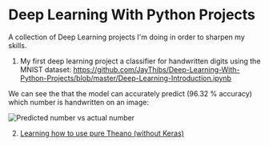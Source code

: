 # Deep Learning With Python Projects
A collection of Deep Learning projects I'm doing in order to sharpen my skills.

1. My first deep learning project a classifier for handwritten digits using the MNIST dataset: https://github.com/JayThibs/Deep-Learning-With-Python-Projects/blob/master/Deep-Learning-Introduction.ipynb

We can see the that the model can accurately predict (96.32 % accuracy) which number is handwritten on an image:

![Predicted number vs actual number](https://github.com/JayThibs/Deep-Learning-With-Python-Projects/blob/master/Screen%20Shot%202017-03-25%20at%205.27.55%20PM.png "Predicted number vs actual number")

2. [Learning how to use pure Theano (without Keras)](https://github.com/JayThibs/Deep-Learning-With-Python-Projects/blob/master/Theano%20Intro.ipynb "Learning how to use pure Theano (without Keras)")
